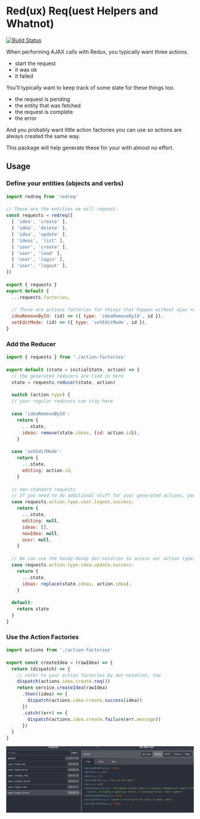 # Red(ux) Req(uest Helpers and Whatnot)

[![Build Status](https://travis-ci.org/reergymerej/redreq.svg?branch=master)](https://travis-ci.org/reergymerej/redreq)

When performing AJAX calls with Redux, you typically want three actions.

* start the request
* it was ok
* it failed

You'll typically want to keep track of some state for these things too.

* the request is pending
* the entity that was fetched
* the request is complete
* the error

And you probably want little action factories you can use so actions are always
created the same way.

This package will help generate these for your with almost no effort.


## Usage


### Define your entities (objects and verbs)

```js
import redreq from 'redreq'

// These are the entities we will request.
const requests = redreq([
  [ 'idea', 'create' ],
  [ 'idea', 'delete' ],
  [ 'idea', 'update' ],
  [ 'ideas', 'list' ],
  [ 'user', 'create' ],
  [ 'user', 'load' ],
  [ 'user', 'login' ],
  [ 'user', 'logout' ],
])

export { requests }
export default {
  ...requests.factories,

  // These are actions factories for things that happen without ajax requests.
  ideaRemoveById: (id) => ({ type: 'ideaRemoveById', id }),
  setEditMode: (id) => ({ type: 'setEditMode', id }),
}
```


### Add the Reducer

```js
import { requests } from './action-factories'

export default (state = initialState, action) => {
  // the generated reducers are tied in here
  state = requests.reducer(state, action)

  switch (action.type) {
  // your regular reducers can stay here

  case 'ideaRemoveById':
    return {
      ...state,
      ideas: remove(state.ideas, {id: action.id}),
    }

  case 'setEditMode':
    return {
      ...state,
      editing: action.id,
    }

  // non-standard requests
  // If you need to do additional stuff for your generated actions, you can!
  case requests.action.type.user.logout.success:
    return {
      ...state,
      editing: null,
      ideas: [],
      newIdea: null,
      user: null,
    }

  // We can use the handy-dandy dot-notation to access our action types.
  case requests.action.type.idea.update.success:
    return {
      ...state,
      ideas: replace(state.ideas, action.idea),
    }

  default:
    return state
  }
}
```

### Use the Action Factories

```js
import actions from './action-factories'

export const createIdea = (rawIdea) => {
  return (dispatch) => {
    // refer to your action factories by dot-notation, too
    dispatch(actions.idea.create.req())
    return service.createIdea(rawIdea)
      .then((idea) => {
        dispatch(actions.idea.create.success(idea))
      })
      .catch((err) => {
        dispatch(actions.idea.create.failure(err.message))
      })
  }
}
```

![screenshot](./screenshot.png)
